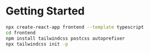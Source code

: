 # Getting Started

```bash
npx create-react-app frontend --template typescript
cd frontend
npm install tailwindcss postcss autoprefixer
npx tailwindcss init -p
```